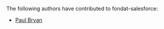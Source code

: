 The following authors have contributed to fondat-salesforce:

- [Paul Bryan](mailto:pbryan@anode.ca)

